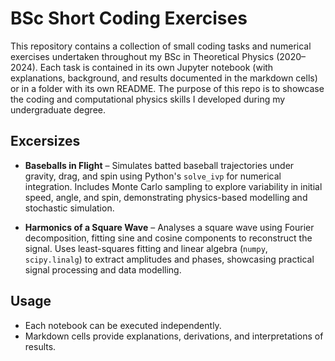# BSc Short Coding Exercises

This repository contains a collection of small coding tasks and numerical exercises undertaken throughout my BSc in Theoretical Physics (2020–2024). Each task is contained in its own Jupyter notebook (with explanations, background, and results documented in the markdown cells) or in a folder with its own README. The purpose of this repo is to showcase the coding and computational physics skills I developed during my undergraduate degree.

## Excersizes

* **Baseballs in Flight** – Simulates batted baseball trajectories under gravity, drag, and spin using Python's `solve_ivp` for numerical integration. Includes Monte Carlo sampling to explore variability in initial speed, angle, and spin, demonstrating physics-based modelling and stochastic simulation.

* **Harmonics of a Square Wave** – Analyses a square wave using Fourier decomposition, fitting sine and cosine components to reconstruct the signal. Uses least-squares fitting and linear algebra (`numpy`, `scipy.linalg`) to extract amplitudes and phases, showcasing practical signal processing and data modelling.

## Usage

* Each notebook can be executed independently.
* Markdown cells provide explanations, derivations, and interpretations of results.

